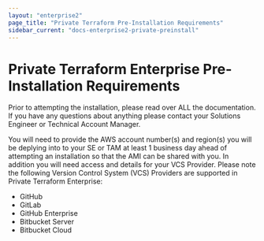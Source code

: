 ```yaml
---
layout: "enterprise2"
page_title: "Private Terraform Pre-Installation Requirements"
sidebar_current: "docs-enterprise2-private-preinstall"
---
```


# Private Terraform Enterprise Pre-Installation Requirements

Prior to attempting the installation, please read over ALL the documentation. If you have any questions about anything please contact your Solutions Engineer or Technical Account Manager. 

You will need to provide the AWS account number(s) and region(s) you will be deplying into to your SE or TAM at least 1 business day ahead of attempting an installation so that the AMI can be shared with you. In addition you will need access and details for your VCS Provider. Please note the following Version Control System (VCS) Providers are supported in Private Terraform Enterprise:

- GitHub
- GitLab
- GitHub Enterprise
- Bitbucket Server
- Bitbucket Cloud
